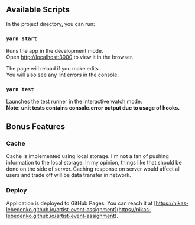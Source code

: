 ## Available Scripts

In the project directory, you can run:

### `yarn start`

Runs the app in the development mode.<br>
Open [http://localhost:3000](http://localhost:3000) to view it in the browser.

The page will reload if you make edits.<br>
You will also see any lint errors in the console.

### `yarn test`

Launches the test runner in the interactive watch mode.<br>
**Note: unit tests contains console.error output due to usage of hooks.**

## Bonus Features

### Cache

Cache is implemented using local storage. I'm not a fan of pushing information to the local storage. In my opinion, things like that should be done on the side of server. Caching response on server would affect all users and trade off will be data transfer in network.

### Deploy

Application is deployed to GitHub Pages. You can reach it at [https://nikas-lebedenko.github.io/artist-event-assignment](https://nikas-lebedenko.github.io/artist-event-assignment).
